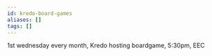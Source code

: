 ```yaml
---
id: kredo-board-games
aliases: []
tags: []
---
```


1st wednesday every month, Kredo hosting boardgame, 5:30pm, EEC
